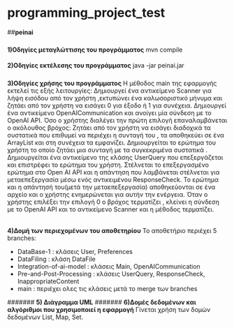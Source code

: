 # programming_project_test
##**peinai**
###

**1)Οδηγίες μεταγλώττισης του προγράμματος**
mvn compile
####
**2)Οδηγίες εκτέλεσης του προγράμματος**
java -jar peinai.jar
#####
**3)Οδηγίες χρήσης του προγράμματος**
Η μέθοδος main της εφαρμογής  εκτελεί τις εξής λειτουργίες:
Δημιουργεί ένα αντικείμενο Scanner για λήψη εισόδου από τον χρήστη ,εκτυπώνει ένα  καλωσοριστικό μήνυμα και ζητάει  από τον χρήστη να εισάγει 0 για έξοδο ή 1 για συνέχεια.
Δημιουργεί ένα αντικείμενο OpenAICommunication και ανοίγει μία σύνδεση με το OpenAI API.
Όσο ο χρήστης διαλέγει την πρώτη επιλογή επαναλαμβάνεται ο ακόλουθος βρόχος:
Ζητάει από τον χρήστη να εισάγει διαδοχικά τα συστατικά που επιθυμεί να περιέχει η συνταγή του , τα αποθηκεύει σε ένα ArrayList και στη συνέχεια τα εμφανίζει.
Δημιουργείται το ερώτημα του χρήστη το οποίο ζητάει μια συνταγή με τα συγκεκριμένα συστατικά .
Δημιουργείται ένα αντικείμενο της κλάσης UserQuery που επεξεργάζεται και επιστρέφει το ερώτημα του χρήστη.
Στέλνεται το επεξεργασμένο ερώτημα στο Open AI API και η απάντηση που λαμβάνεται στέλνεται για μεταεπεξεργασία μέσω ενός αντικειμένου ResponseCheck.
  Το ερώτημα και η απάντησή του(μετά την μεταεπεξεργασία) αποθηκεύονται σε ένα αρχείο και ο χρήστης ενημερώνεται για αυτήν την ενέργεια.
Όταν ο χρήστης επιλέξει την επιλογή 0  ο βρόχος τερματίζει , κλείνει η σύνδεση με το OpenAI API και το αντικείμενο Scanner και η μέθοδος τερματίζει.
######
**4)Δομή των περιεχομένων του αποθετηρίου**
Το αποθετήριο περιέχει 5 branches:
- DataBase-1 : κλάσεις User, Preferences
- DataFiling : κλάση DataFile
- Integration-of-ai-model : κλάσεις Main, OpenAICommunication
- Pre-and-Post-Processing : κλάσεις UserQuery, ResponseCheck, InappropriateContent
- main : περιέχει ολες τις κλάσεις μετά το merge των branches

#######
**5) Διάγραμμα UML**
#######
**6)Δομές δεδομένων και αλγόριθμοι που χρησιμοποιεί η εφαρμογή**
Γίνεται χρήση των δομών δεδομένων List, Map, Set.
